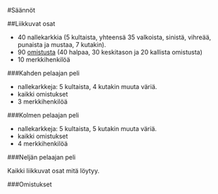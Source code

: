 #Säännöt

##Liikkuvat osat

* 40 nallekarkkia (5 kultaista, yhteensä 35 valkoista, sinistä, vihreää, punaista ja mustaa, 7 kutakin).
* 90 [omistusta](#Omistukset) (40 halpaa, 30 keskitason ja 20 kallista omistusta)
* 10 merkkihenkilöä

###Kahden pelaajan peli

* nallekarkkeja: 5 kultaista, 4 kutakin muuta väriä.
* kaikki omistukset
* 3 merkkihenkilöä

###Kolmen pelaajan peli

* nallekarkkeja: 5 kultaista, 5 kutakin muuta väriä.
* kaikki omistukset
* 4 merkkihenkilöä

###Neljän pelaajan peli

Kaikki liikkuvat osat mitä löytyy.

###Omistukset

